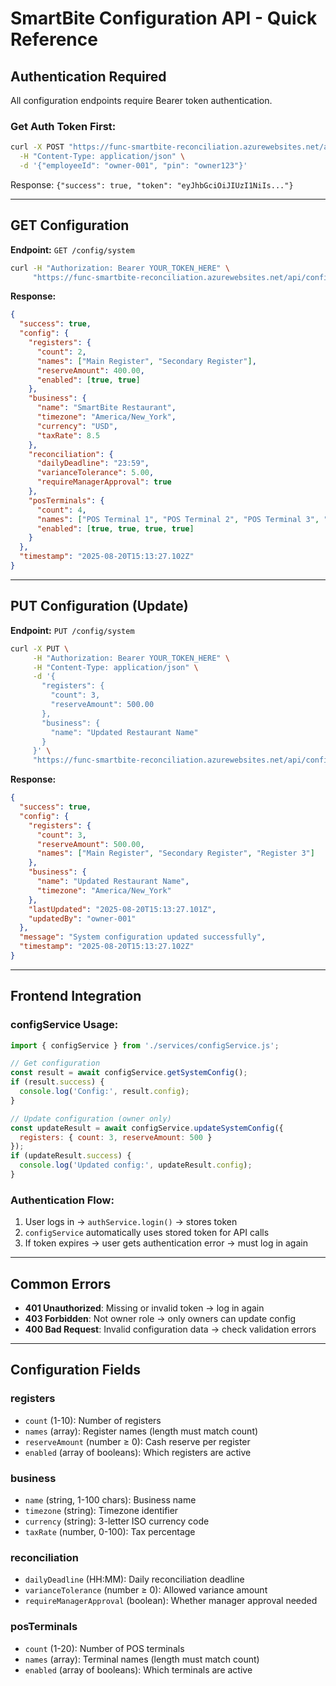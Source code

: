 # SmartBite Configuration API - Quick Reference

## Authentication Required

All configuration endpoints require Bearer token authentication.

### Get Auth Token First:
```bash
curl -X POST "https://func-smartbite-reconciliation.azurewebsites.net/api/auth/login" \
  -H "Content-Type: application/json" \
  -d '{"employeeId": "owner-001", "pin": "owner123"}'
```

Response: `{"success": true, "token": "eyJhbGciOiJIUzI1NiIs..."}`

---

## GET Configuration

**Endpoint:** `GET /config/system`

```bash
curl -H "Authorization: Bearer YOUR_TOKEN_HERE" \
     "https://func-smartbite-reconciliation.azurewebsites.net/api/config/system"
```

**Response:**
```json
{
  "success": true,
  "config": {
    "registers": {
      "count": 2,
      "names": ["Main Register", "Secondary Register"],
      "reserveAmount": 400.00,
      "enabled": [true, true]
    },
    "business": {
      "name": "SmartBite Restaurant",
      "timezone": "America/New_York",
      "currency": "USD",
      "taxRate": 8.5
    },
    "reconciliation": {
      "dailyDeadline": "23:59",
      "varianceTolerance": 5.00,
      "requireManagerApproval": true
    },
    "posTerminals": {
      "count": 4,
      "names": ["POS Terminal 1", "POS Terminal 2", "POS Terminal 3", "POS Terminal 4"],
      "enabled": [true, true, true, true]
    }
  },
  "timestamp": "2025-08-20T15:13:27.102Z"
}
```

---

## PUT Configuration (Update)

**Endpoint:** `PUT /config/system`

```bash
curl -X PUT \
     -H "Authorization: Bearer YOUR_TOKEN_HERE" \
     -H "Content-Type: application/json" \
     -d '{
       "registers": {
         "count": 3,
         "reserveAmount": 500.00
       },
       "business": {
         "name": "Updated Restaurant Name"
       }
     }' \
     "https://func-smartbite-reconciliation.azurewebsites.net/api/config/system"
```

**Response:**
```json
{
  "success": true,
  "config": {
    "registers": {
      "count": 3,
      "reserveAmount": 500.00,
      "names": ["Main Register", "Secondary Register", "Register 3"]
    },
    "business": {
      "name": "Updated Restaurant Name",
      "timezone": "America/New_York"
    },
    "lastUpdated": "2025-08-20T15:13:27.101Z",
    "updatedBy": "owner-001"
  },
  "message": "System configuration updated successfully",
  "timestamp": "2025-08-20T15:13:27.102Z"
}
```

---

## Frontend Integration

### configService Usage:

```javascript
import { configService } from './services/configService.js';

// Get configuration
const result = await configService.getSystemConfig();
if (result.success) {
  console.log('Config:', result.config);
}

// Update configuration (owner only)
const updateResult = await configService.updateSystemConfig({
  registers: { count: 3, reserveAmount: 500 }
});
if (updateResult.success) {
  console.log('Updated config:', updateResult.config);
}
```

### Authentication Flow:

1. User logs in → `authService.login()` → stores token
2. `configService` automatically uses stored token for API calls
3. If token expires → user gets authentication error → must log in again

---

## Common Errors

- **401 Unauthorized**: Missing or invalid token → log in again
- **403 Forbidden**: Not owner role → only owners can update config
- **400 Bad Request**: Invalid configuration data → check validation errors

---

## Configuration Fields

### registers
- `count` (1-10): Number of registers
- `names` (array): Register names (length must match count)
- `reserveAmount` (number ≥ 0): Cash reserve per register
- `enabled` (array of booleans): Which registers are active

### business  
- `name` (string, 1-100 chars): Business name
- `timezone` (string): Timezone identifier
- `currency` (string): 3-letter ISO currency code
- `taxRate` (number, 0-100): Tax percentage

### reconciliation
- `dailyDeadline` (HH:MM): Daily reconciliation deadline
- `varianceTolerance` (number ≥ 0): Allowed variance amount
- `requireManagerApproval` (boolean): Whether manager approval needed

### posTerminals
- `count` (1-20): Number of POS terminals  
- `names` (array): Terminal names (length must match count)
- `enabled` (array of booleans): Which terminals are active
